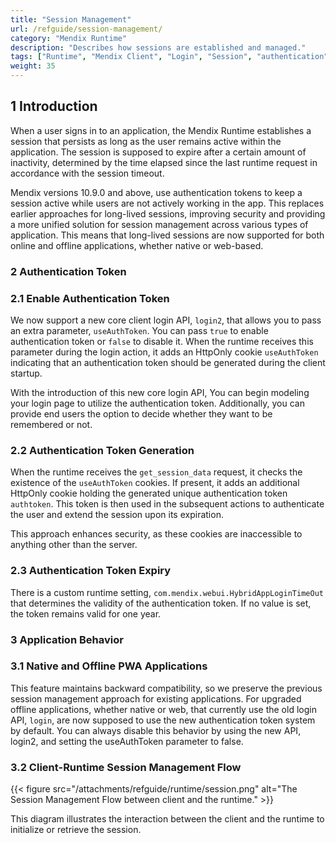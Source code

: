 ```yaml
---
title: "Session Management"
url: /refguide/session-management/
category: "Mendix Runtime"
description: "Describes how sessions are established and managed."
tags: ["Runtime", "Mendix Client", "Login", "Session", "authentication"]
weight: 35
---
```


## 1 Introduction 

When a user signs in to an application, the Mendix Runtime establishes a session that persists as long as the user remains active within the application. The session is supposed to expire after a certain amount of inactivity, determined by the time elapsed since the last runtime request in accordance with the session timeout.

Mendix versions 10.9.0 and above, use authentication tokens to keep a session active while users are not actively working in the app. This replaces earlier approaches for long-lived sessions, improving security and providing a more unified solution for session management across various types of application. This means that long-lived sessions are now supported for both online and offline applications, whether native or web-based.

### 2 Authentication Token

### 2.1 Enable Authentication Token

We now support a new core client login API, `login2`, that allows you to pass an extra parameter, `useAuthToken`. You can pass `true` to enable authentication token or `false` to disable it. When the runtime receives this parameter during the login action, it adds an HttpOnly cookie `useAuthToken` indicating that an authentication token should be generated during the client startup.

With the introduction of this new core login API, You can begin modeling your login page to utilize the authentication token. Additionally, you can provide end users the option to decide whether they want to be remembered or not.

### 2.2 Authentication Token Generation

When the runtime receives the `get_session_data` request, it checks the existence of the `useAuthToken` cookies. If present, it adds an additional HttpOnly cookie holding the generated unique authentication token `authtoken`. This token is then used in the subsequent actions to authenticate the user and extend the session upon its expiration.

This approach enhances security, as these cookies are inaccessible to anything other than the server.

### 2.3 Authentication Token Expiry

There is a custom runtime setting, `com.mendix.webui.HybridAppLoginTimeOut` that determines the validity of the authentication token. If no value is set, the token remains valid for one year.

### 3 Application Behavior

### 3.1 Native and Offline PWA Applications

This feature maintains backward compatibility, so we preserve the previous session management approach for existing applications. For upgraded offline applications, whether native or web, that currently use the old login API, `login`, are now supposed to use the new authentication token system by default. You can always disable this behavior by using the new API, login2, and setting the useAuthToken parameter to false.

### 3.2 Client-Runtime Session Management Flow

{{< figure src="/attachments/refguide/runtime/session.png" alt="The Session Management Flow between client and the runtime." >}}

This diagram illustrates the interaction between the client and the runtime to initialize or retrieve the session.
